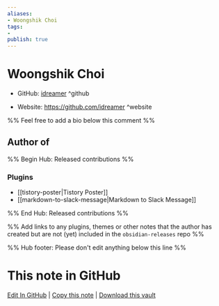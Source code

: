 ```yaml
---
aliases:
- Woongshik Choi
tags:
- 
publish: true
---
```


# Woongshik Choi

- GitHub: [idreamer](https://github.com/idreamer/) ^github
<!-- - Discord: `@` ^discord-->
- Website: <https://github.com/idreamer> ^website
<!-- - [[Publish sites|Publish site]]: <https://> ^publish-->

%% Feel free to add a bio below this comment %%


## Author of

%% Begin Hub: Released contributions %%
### Plugins
- [[tistory-poster|Tistory Poster]]
- [[markdown-to-slack-message|Markdown to Slack Message]]

%% End Hub: Released contributions %%

%% Add links to any plugins, themes or other notes that the author has created but are not (yet) included in the `obsidian-releases` repo %%

<!--
### Unlisted plugins
-->

<!--
### Others
-->

<!--
## Sponsor this author
-->

<!-- - [[GitHub sponsors]]: [Sponsor @idreamer on GitHub Sponsors](https://github.com/sponsors/idreamer) ^github-sponsor-->
<!-- - [[Buy me a coffee]]: <https://> ^buy-me-a-coffee-->
<!-- - [[PayPal]]: <https://> ^paypal-->
<!-- - [[Patreon]]: <https://> ^patreon-->

<!--
## Follow this author
-->

<!-- - [[YouTube Channels|On YouTube]]: <https://> ^youtube-->
<!-- - Twitter: <https://> ^twitter-->
<!-- - ... -->

%% Hub footer: Please don't edit anything below this line %%

# This note in GitHub

<span class="git-footer">[Edit In GitHub](https://github.dev/obsidian-community/obsidian-hub/blob/main/01%20-%20Community/People/idreamer.md "git-hub-edit-note") | [Copy this note](https://raw.githubusercontent.com/obsidian-community/obsidian-hub/main/01%20-%20Community/People/idreamer.md "git-hub-copy-note") | [Download this vault](https://github.com/obsidian-community/obsidian-hub/archive/refs/heads/main.zip "git-hub-download-vault") </span>
